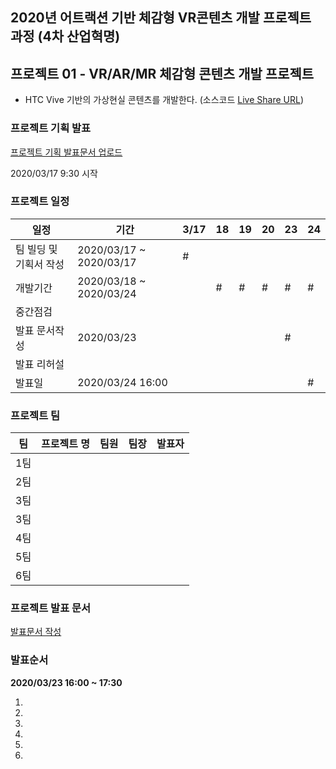 
## 2020년 어트랙션 기반 체감형 VR콘텐츠 개발 프로젝트 과정 (4차 산업혁명)


## 프로젝트 01 - VR/AR/MR 체감형 콘텐츠 개발 프로젝트

- HTC Vive 기반의 가상현실 콘텐츠를 개발한다. (소스코드 [Live Share URL](https://prod.liveshare.vsengsaas.visualstudio.com/join?1430EEB30C7A91BDAE8908BAD922E42D9FDC))

### 프로젝트 기획 발표

[프로젝트 기획 발표문서 업로드](https://drive.google.com/drive/folders/1BOzi9HCpeRocHfbugwdbgA_-oFWH09zN?usp=sharing)

2020/03/17 9:30 시작

### 프로젝트 일정
|일정|기간|3/17|18|19|20|23|24|
|-|-|-|-|-|-|-|-|
|팀 빌딩 및 기획서 작성|2020/03/17 ~ 2020/03/17|#||||||
|개발기간|2020/03/18 ~ 2020/03/24||#|#|#|#|#|
|중간점검||||||||
|발표 문서작성|2020/03/23|||||#||
|발표 리허설||||||||||||
|발표일|2020/03/24 16:00||||||#|

### 프로젝트 팀
|팀|프로젝트 명|팀원|팀장|발표자|
|-|-|-|-|-|
|1팀|||||
|2팀|||||
|3팀|||||
|3팀|||||
|4팀|||||
|5팀|||||
|6팀|||||


### 프로젝트 발표 문서
[발표문서 작성](https://github.com/IndieGameMaker/Medici2020/blob/master/프로젝트%20발표%20템플릿.pptx)

### 발표순서

**2020/03/23 16:00 ~ 17:30**

1. 
2. 
3. 
4. 
5. 
6. 
